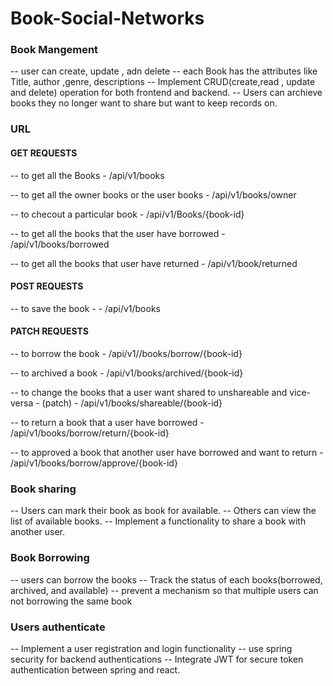 # Book-Social-Networks

### Book Mangement 
-- user can create, update , adn delete
-- each Book has the attributes like Title, author ,genre, descriptions
-- Implement CRUD(create,read , update and delete) operation for both frontend and backend.
-- Users can archieve books they no longer want to share but want to keep records on.

### URL

#### GET REQUESTS

-- to get all the Books -  /api/v1/books

-- to get all the owner books or the user books - /api/v1/books/owner

-- to checout a particular book - /api/v1/Books/{book-id}

-- to get all the books that the user have borrowed - /api/v1/books/borrowed 

-- to get all the books that user have returned - /api/v1/book/returned


#### POST REQUESTS

-- to save the book -  - /api/v1/books

#### PATCH REQUESTS

-- to borrow the book - /api/v1//books/borrow/{book-id}

-- to archived a book - /api/v1/books/archived/{book-id}

-- to change the books that a user want shared to unshareable and vice-versa - (patch) - /api/v1/books/shareable/{book-id}

-- to return a book that a user have borrowed - /api/v1/books/borrow/return/{book-id}

-- to approved a book that another user have borrowed and want to return - /api/v1/books/borrow/approve/{book-id}


### Book sharing 
-- Users can mark their book as book for available. 
-- Others can view the list of available books.
-- Implement a functionality to share a book with another user. 

### Book Borrowing 
-- users can borrow the books 
-- Track the status of each books(borrowed, archived, and available)
-- prevent a mechanism so that multiple users can not borrowing the same book 



### Users authenticate 
-- Implement a user registration and login functionality
-- use spring security for backend authentications 
-- Integrate JWT for secure token authentication between spring and react.

